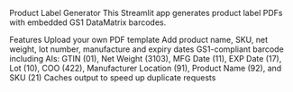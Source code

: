 Product Label Generator
This Streamlit app generates product label PDFs with embedded GS1 DataMatrix barcodes.

Features
Upload your own PDF template
Add product name, SKU, net weight, lot number, manufacture and expiry dates
GS1-compliant barcode including AIs: GTIN (01), Net Weight (3103), MFG Date (11), EXP Date (17), Lot (10), COO (422), Manufacturer Location (91), Product Name (92), and SKU (21)
Caches output to speed up duplicate requests